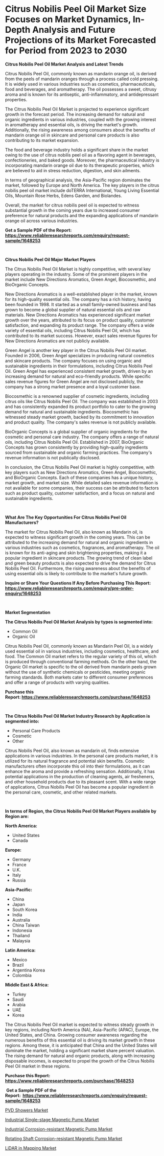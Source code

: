 <p><h1>Citrus Nobilis Peel Oil Market Size Focuses on Market Dynamics, In-Depth Analysis and Future Projections of its Market Forecasted for Period from 2023 to 2030</h1></p><p><strong>Citrus Nobilis Peel Oil Market Analysis and Latest Trends</strong></p>
<p><p>Citrus Nobilis Peel Oil, commonly known as mandarin orange oil, is derived from the peels of mandarin oranges through a process called cold pressing. It is widely used in various industries such as cosmetics, pharmaceuticals, food and beverages, and aromatherapy. The oil possesses a sweet, citrusy aroma and is known for its antiseptic, anti-inflammatory, and antidepressant properties.</p><p>The Citrus Nobilis Peel Oil Market is projected to experience significant growth in the forecast period. The increasing demand for natural and organic ingredients in various industries, coupled with the growing interest in aromatherapy and essential oils, is driving the market's growth. Additionally, the rising awareness among consumers about the benefits of mandarin orange oil in skincare and personal care products is also contributing to its market expansion.</p><p>The food and beverage industry holds a significant share in the market owing to the use of citrus nobilis peel oil as a flavoring agent in beverages, confectioneries, and baked goods. Moreover, the pharmaceutical industry is incorporating mandarin orange oil due to its therapeutic properties, which are believed to aid in stress reduction, digestion, and skin ailments.</p><p>In terms of geographical analysis, the Asia-Pacific region dominates the market, followed by Europe and North America. The key players in the citrus nobilis peel oil market include doTERRA International, Young Living Essential Oils, Mountain Rose Herbs, Edens Garden, and Biolandes.</p><p>Overall, the market for citrus nobilis peel oil is expected to witness substantial growth in the coming years due to increased consumer preference for natural products and the expanding applications of mandarin orange oil across various industries.</p></p>
<p><strong>Get a Sample PDF of the Report:&nbsp; <a href="https://www.reliableresearchreports.com/enquiry/request-sample/1648253">https://www.reliableresearchreports.com/enquiry/request-sample/1648253</a></strong></p>
<p>&nbsp;</p>
<p><strong>Citrus Nobilis Peel Oil Major Market Players</strong></p>
<p><p>The Citrus Nobilis Peel Oil Market is highly competitive, with several key players operating in the industry. Some of the prominent players in the market include New Directions Aromatics, Green Angel, Biocosmethic, and BioOrganic Concepts.</p><p>New Directions Aromatics is a well-established player in the market, known for its high-quality essential oils. The company has a rich history, having been founded in 1998. It started as a small family-owned business and has grown to become a global supplier of natural essential oils and raw materials. New Directions Aromatics has experienced significant market growth over the years, attributed to its focus on product quality, customer satisfaction, and expanding its product range. The company offers a wide variety of essential oils, including Citrus Nobilis Peel Oil, which has contributed to its market success. However, exact sales revenue figures for New Directions Aromatics are not publicly available.</p><p>Green Angel is another key player in the Citrus Nobilis Peel Oil market. Founded in 2006, Green Angel specializes in producing natural cosmetics and skincare products. The company focuses on using organic and sustainable ingredients in their formulations, including Citrus Nobilis Peel Oil. Green Angel has experienced consistent market growth, driven by an increasing demand for natural and eco-friendly products. While specific sales revenue figures for Green Angel are not disclosed publicly, the company has a strong market presence and a loyal customer base.</p><p>Biocosmethic is a renowned supplier of cosmetic ingredients, including citrus oils like Citrus Nobilis Peel Oil. The company was established in 2003 and has consistently expanded its product portfolio to cater to the growing demand for natural and sustainable ingredients. Biocosmethic has witnessed steady market growth, backed by its commitment to innovation and product quality. The company's sales revenue is not publicly available.</p><p>BioOrganic Concepts is a global supplier of organic ingredients for the cosmetic and personal care industry. The company offers a range of natural oils, including Citrus Nobilis Peel Oil. Established in 2007, BioOrganic Concepts has grown consistently by providing high-quality ingredients sourced from sustainable and organic farming practices. The company's revenue information is not publically disclosed.</p><p>In conclusion, the Citrus Nobilis Peel Oil market is highly competitive, with key players such as New Directions Aromatics, Green Angel, Biocosmethic, and BioOrganic Concepts. Each of these companies has a unique history, market growth, and market size. While detailed sales revenue information is not available for some companies, their success can be attributed to factors such as product quality, customer satisfaction, and a focus on natural and sustainable ingredients.</p></p>
<p>&nbsp;</p>
<p><strong>What Are The Key Opportunities For Citrus Nobilis Peel Oil Manufacturers?</strong></p>
<p><p>The market for Citrus Nobilis Peel Oil, also known as Mandarin oil, is expected to witness significant growth in the coming years. This can be attributed to the increasing demand for natural and organic ingredients in various industries such as cosmetics, fragrances, and aromatherapy. The oil is known for its anti-aging and skin brightening properties, making it a popular ingredient in skincare products. The growing trend of clean label and green beauty products is also expected to drive the demand for Citrus Nobilis Peel Oil. Furthermore, the rising awareness about the benefits of using essential oils is likely to contribute to the market's future growth.</p></p>
<p><strong>Inquire or Share Your Questions If Any Before Purchasing This Report: <a href="https://www.reliableresearchreports.com/enquiry/pre-order-enquiry/1648253">https://www.reliableresearchreports.com/enquiry/pre-order-enquiry/1648253</a></strong></p>
<p>&nbsp;</p>
<p><strong>Market Segmentation</strong></p>
<p><strong>The Citrus Nobilis Peel Oil Market Analysis by types is segmented into:</strong></p>
<p><ul><li>Common Oil</li><li>Organic Oil</li></ul></p>
<p><p>Citrus Nobilis Peel Oil, commonly known as Mandarin Peel Oil, is a widely used essential oil in various industries, including cosmetics, healthcare, and food. The Common Oil market refers to the regular variety of this oil, which is produced through conventional farming methods. On the other hand, the Organic Oil market is specific to the oil derived from mandarin peels grown without the use of synthetic chemicals or pesticides, meeting organic farming standards. Both markets cater to different consumer preferences and offer a range of products with varying qualities.</p></p>
<p><strong>Purchase this Report:&nbsp;<a href="https://www.reliableresearchreports.com/purchase/1648253">https://www.reliableresearchreports.com/purchase/1648253</a></strong></p>
<p>&nbsp;</p>
<p><strong>The Citrus Nobilis Peel Oil Market Industry Research by Application is segmented into:</strong></p>
<p><ul><li>Personal Care Products</li><li>Cosmetic</li><li>Other</li></ul></p>
<p><p>Citrus Nobilis Peel Oil, also known as mandarin oil, finds extensive applications in various industries. In the personal care products market, it is utilized for its natural fragrance and potential skin benefits. Cosmetic manufacturers often incorporate this oil into their formulations, as it can enhance the aroma and provide a refreshing sensation. Additionally, it has potential applications in the production of cleaning agents, air fresheners, and other household products due to its pleasant scent. With a wide range of applications, Citrus Nobilis Peel Oil has become a popular ingredient in the personal care, cosmetic, and other related markets.</p></p>
<p>&nbsp;</p>
<p><strong>In terms of Region, the Citrus Nobilis Peel Oil Market Players available by Region are:</strong></p>
<p>
    <p> <strong> North America: </strong>
        <ul>
            <li>United States</li>
            <li>Canada</li>
        </ul>
        </p> 
    <p> <strong> Europe: </strong>
        <ul>
            <li>Germany</li>
            <li>France</li>
            <li>U.K.</li>
            <li>Italy</li>
            <li>Russia</li>
        </ul>
        </p> 
    <p> <strong> Asia-Pacific: </strong>
        <ul>
            <li>China</li>
            <li>Japan</li>
            <li>South Korea</li>
            <li>India</li>
            <li>Australia</li>
            <li>China Taiwan</li>
            <li>Indonesia</li>
            <li>Thailand</li>
            <li>Malaysia</li>
        </ul>
        </p> 
    <p> <strong> Latin America: </strong>
        <ul>
            <li>Mexico</li>
            <li>Brazil</li>
            <li>Argentina Korea</li>
            <li>Colombia</li>
        </ul>
        </p> 
    <p> <strong> Middle East & Africa: </strong>
        <ul>
            <li>Turkey</li>
            <li>Saudi</li>
            <li>Arabia</li>
            <li>UAE</li>
            <li>Korea</li>
        </ul>
    </p>
    </p>
<p><p>The Citrus Nobilis Peel Oil market is expected to witness steady growth in key regions, including North America (NA), Asia-Pacific (APAC), Europe, the United States, and China. Growing consumer awareness regarding the numerous benefits of this essential oil is driving its market growth in these regions. Among these, it is anticipated that China and the United States will dominate the market, holding a significant market share percent valuation. The rising demand for natural and organic products, along with increasing disposable incomes, is expected to propel the growth of the Citrus Nobilis Peel Oil market in these regions.</p></p>
<p><strong>Purchase this Report: <a href="https://www.reliableresearchreports.com/purchase/1648253">https://www.reliableresearchreports.com/purchase/1648253</a></strong></p>
<p>&nbsp;<strong>Get a Sample PDF of the Report:&nbsp;&nbsp;<a href="https://www.reliableresearchreports.com/enquiry/request-sample/1648253">https://www.reliableresearchreports.com/enquiry/request-sample/1648253</a></strong></p>
<p><strong></strong></p>
<p><p><a href="https://medium.com/@lorimyers95/pvd-showers-market-size-market-outlook-and-market-forecast-2023-to-2030-b071370e93c1">PVD Showers Market</a></p><p><a href="https://medium.com/@ewellklocko/industrial-single-stage-magnetic-pump-market-trends-forecast-and-competitive-analysis-to-2030-ed12593c9d37">Industrial Single-stage Magnetic Pump Market</a></p><p><a href="https://medium.com/@orlohagenes/industrial-corrosion-resistant-magnetic-pump-market-exploring-market-share-market-trends-and-5f891ccafd24">Industrial Corrosion-resistant Magnetic Pump Market</a></p><p><a href="https://medium.com/@candiceveum/rotating-shaft-corrosion-resistant-magnetic-pump-market-exploring-market-share-market-trends-and-c45e28d61eab">Rotating Shaft Corrosion-resistant Magnetic Pump Market</a></p><p><a href="https://github.com/NorbertYates/Market-Research-Report-List-2/blob/main/lidar-in-mapping-market.md">LiDAR in Mapping Market</a></p></p>